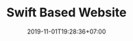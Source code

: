 ---
title: "Swift Based Website"
date: 2019-11-01T19:28:36+07:00
categories:
- category
- subcategory
tags:
- tag1
- tag2
keywords:
- tech
draft: true
thumbnailImage: https://source.unsplash.com/tZc3vjPCk-Q/
#thumbnailImagePosition: "top"
coverImage: https://source.unsplash.com/xxxx/
---